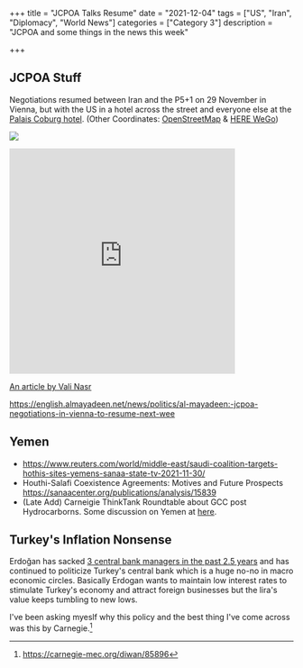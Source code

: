 +++
title = "JCPOA Talks Resume"
date = "2021-12-04"
tags = ["US", "Iran", "Diplomacy", "World News"]
categories = ["Category 3"]
description = "JCPOA and some things in the news this week"

+++

## JCPOA Stuff

Negotiations resumed between Iran and the P5+1 on 29 November in Vienna, but with the US in a hotel across the street and everyone else at the [Palais Coburg hotel](https://www.palais-coburg.com/). (Other Coordinates: [OpenStreetMap](https://www.openstreetmap.org/#map=18/48.20586/16.37605) & [HERE WeGo](https://wego.here.com/austria/vienna/restaurant/palais-coburg-hotel-residenz--040u2edh-af5954a62447480f9da49156e35f8d59?map=48.20623,16.37656,16,normal&msg=Palais%20Coburg%20Hotel%20Residenz))

![](https://upload.wikimedia.org/wikipedia/commons/thumb/0/0d/Wien_-_Palais_Coburg.JPG/1200px-Wien_-_Palais_Coburg.JPG)
<html>
<iframe src="https://www.google.com/maps/embed?pb=!1m18!1m12!1m3!1d2659.051057227661!2d16.374524350526617!3d48.20563247912701!2m3!1f0!2f0!3f0!3m2!1i1024!2i768!4f13.1!3m3!1m2!1s0x476d079e21d92331%3A0x417b4c58d40531b5!2sPalais%20Coburg!5e0!3m2!1sen!2sus!4v1639107605667!5m2!1sen!2sus" width="400" height="400" style="border:0;" allowfullscreen="" loading="lazy" data-external="1"></iframe>
</html>

[An article by Vali Nasr](https://www.foreignaffairs.com/articles/middle-east/2021-12-02/iran-middle-east-all-against-all?utm_medium=social)



https://english.almayadeen.net/news/politics/al-mayadeen:-jcpoa-negotiations-in-vienna-to-resume-next-wee

## Yemen

- https://www.reuters.com/world/middle-east/saudi-coalition-targets-hothis-sites-yemens-sanaa-state-tv-2021-11-30/
- Houthi-Salafi Coexistence Agreements: Motives and Future Prospects https://sanaacenter.org/publications/analysis/15839
- (Late Add) Carneigie ThinkTank Roundtable about GCC post Hydrocarborns. Some discussion on Yemen at [here](https://www.youtube.com/watch?v=l6g2HdbiG4o). 





## Turkey's Inflation Nonsense

Erdoğan has sacked [3 central bank managers in the past 2.5 years](https://www.reuters.com/markets/europe/erdogans-drive-cut-turkish-interest-rates-2021-12-01/) and has continued to politicize Turkey's central bank which is a huge no-no in macro economic circles. Basically Erdogan wants to maintain low interest rates to stimulate Turkey's economy and attract foreign businesses but the lira's value keeps tumbling to new lows. 

I've been asking myeslf why this policy and the best thing I've come across was this by Carnegie.[^1]

[^1]: https://carnegie-mec.org/diwan/85896

